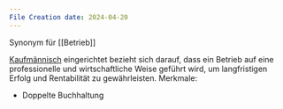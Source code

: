 ```yaml
---
File Creation date: 2024-04-20
---
```

Synonym für [[Betrieb]]

[Kaufmännisch](Kaufman) eingerichtet bezieht sich darauf, dass ein Betrieb auf eine professionelle und wirtschaftliche Weise geführt wird, um langfristigen Erfolg und Rentabilität zu gewährleisten.
Merkmale:
- Doppelte Buchhaltung